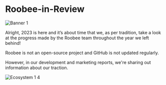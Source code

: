 # Roobee-in-Review

![Banner 1](https://user-images.githubusercontent.com/104764186/212908060-211f680e-f7fa-4baf-9f73-94b688bacdfc.jpg)

Alright, 2023 is here and it’s about time that we, as per tradition, take a look at the progress made by the Roobee team throughout the year we left behind!

Roobee is not an open-source project and GitHub is not updated regularly.

However, in our development and marketing reports, we're sharing out information about our traction.

![Ecosystem 1 4](https://user-images.githubusercontent.com/104764186/212907938-831cde55-ec08-4c4e-8d53-c714eacad756.jpg)
